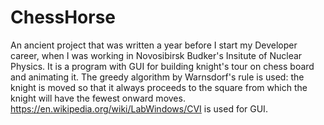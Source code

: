# ChessHorse
An ancient project that was written a year before I start my Developer career, when I was working in Novosibirsk Budker's Insitute of Nuclear Physics. It is a program with GUI for building knight's tour on chess board and animating it. The greedy algorithm by Warnsdorf's rule is used: the knight is moved so that it always proceeds to the square from which the knight will have the fewest onward moves. https://en.wikipedia.org/wiki/LabWindows/CVI is used for GUI.
